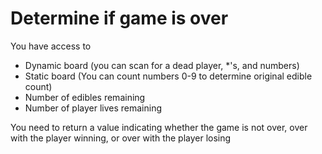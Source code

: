 # Determine if game is over #

You have access to

* Dynamic board (you can scan for a dead player, *'s, and numbers)
* Static board (You can count numbers 0-9 to determine original edible count)
* Number of edibles remaining
* Number of player lives remaining

You need to return a value indicating whether the game is not over, over with the player winning, or over with the player losing